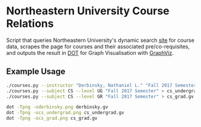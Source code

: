 # Northeastern University Course Relations

Script that queries Northeastern University's dynamic search [site](https://wl11gp.neu.edu/udcprod8/NEUCLSS.p_disp_dyn_sched) for course data, scrapes the page for courses and their associated pre/co-requisites, and outputs the result in [DOT](https://graphviz.gitlab.io/_pages/doc/info/lang.html) for Graph Visualisation with [GraphViz](https://graphviz.gitlab.io).


## Example Usage

``` bash
./courses.py --instructor "Derbinsky, Nathaniel L." "Fall 2017 Semester" > derbinsky.gv
./courses.py --subject CS --level UG "Fall 2017 Semester" > cs_undergrad.gv
./courses.py --subject CS --level GR "Fall 2017 Semester" > cs_grad.gv

dot -Tpng -oderbinsky.png derbinsky.gv
dot -Tpng -ocs_undergrad.png cs_undergrad.gv
dot -Tpng -ocs_grad.png cs_grad.gv
```